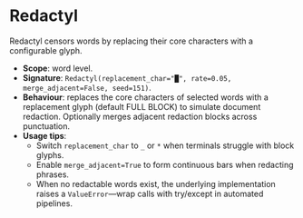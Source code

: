 # Redactyl

Redactyl censors words by replacing their core characters with a configurable glyph.

- **Scope**: word level.
- **Signature**: `Redactyl(replacement_char="█", rate=0.05, merge_adjacent=False, seed=151)`.
- **Behaviour**: replaces the core characters of selected words with a replacement glyph (default FULL BLOCK) to simulate document redaction. Optionally merges adjacent redaction blocks across punctuation.
- **Usage tips**:
  - Switch `replacement_char` to `_` or `*` when terminals struggle with block glyphs.
  - Enable `merge_adjacent=True` to form continuous bars when redacting phrases.
  - When no redactable words exist, the underlying implementation raises a `ValueError`—wrap calls with try/except in automated pipelines.
